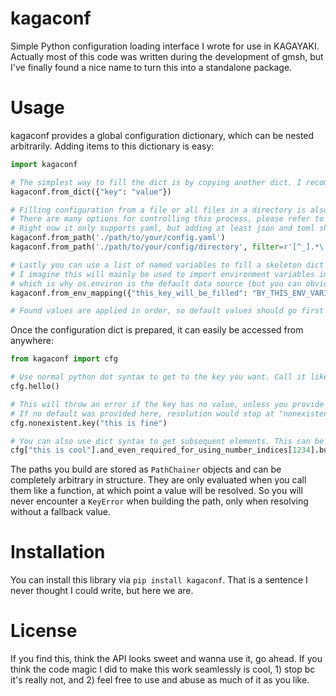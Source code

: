 # kagaconf
Simple Python configuration loading interface I wrote for use in KAGAYAKI.
Actually most of this code was written during the development of gmsh, but I've finally found a nice name
to turn this into a standalone package.

# Usage
kagaconf provides a global configuration dictionary, which can be nested arbitrarily.
Adding items to this dictionary is easy:
```python
import kagaconf

# The simplest way to fill the dict is by copying another dict. I recommend this for default values.
kagaconf.from_dict({"key": "value"})

# Filling configuration from a file or all files in a directory is also very easy.
# There are many options for controlling this process, please refer to the API docs.
# Right now it only supports yaml, but adding at least json and toml should be trivial.
kagaconf.from_path('./path/to/your/config.yaml')
kagaconf.from_path('./path/to/your/config/directory', filter=r'[^_].*\.yaml', recursive=True)

# Lastly you can use a list of named variables to fill a skeleton dict with data.
# I imagine this will mainly be used to import environment variables into the config,
# which is why os.environ is the default data source (but you can obviously specify your own).
kagaconf.from_env_mapping({"this_key_will_be_filled": "BY_THIS_ENV_VARIABLE"})

# Found values are applied in order, so default values should go first and values with high precedence last.
```

Once the configuration dict is prepared, it can easily be accessed from anywhere:
```python
from kagaconf import cfg

# Use normal python dot syntax to get to the key you want. Call it like a function to get the value behind it.
cfg.hello()

# This will throw an error if the key has no value, unless you provide a default value
# If no default was provided here, resolution would stop at "nonexistent" and throw a KeyError.
cfg.nonexistent.key("this is fine")

# You can also use dict syntax to get subsequent elements. This can be freely mixed with the dot syntax.
cfg["this is cool"].and_even_required_for_using_number_indices[1234].but_also.you_can_do["something.like.this"]()
```

The paths you build are stored as `PathChainer` objects and can be completely arbitrary in structure.
They are only evaluated when you call them like a function, at which point a value will be resolved.
So you will never encounter a `KeyError` when building the path, only when resolving without a fallback value.

# Installation
You can install this library via `pip install kagaconf`. That is a sentence I never thought
I could write, but here we are.

# License
If you find this, think the API looks sweet and wanna use it, go ahead.
If you think the code magic I did to make this work seamlessly is cool, 1)
stop bc it's really not, and 2) feel free to use and abuse as much of it as you like.